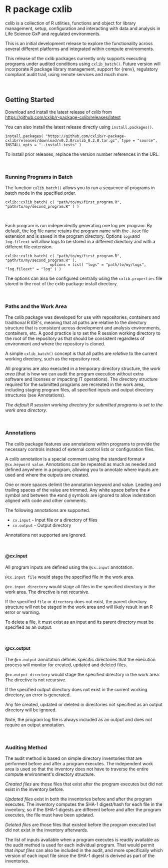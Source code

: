 # R package cxlib

cxlib is a collection of R utilities, functions and object for library management, setup, configuration and interacting with data and analysis in Life Science GxP and regulated environments.

This is an initial development release to explore the functionality across several different platforms and integrated within compute environments.

This release of the cxlib packages currently only supports executing programs under audited conditions using `cxlib_batch()`. Future version will incorporate R package library management, support for {renv}, regulatory compliant audit trail, using remote services and much more.

<br/>



## Getting Started

Download and install the latest release of cxlib from https://github.com/cxlib/r-package-cxlib/releases/latest

You can also install the latest release directly using `install.packages()`.   

```
install.packages( "https://github.com/cxlib/r-package-cxlib/releases/download/v0.2.0/cxlib_0.2.0.tar.gz", type = "source", INSTALL_opts = "--install-tests" )
```

To install prior releases, replace the version number references in the URL.

<br/>


### Running Programs in Batch 

The function `cxlib_batch()` allows you to run a sequence of programs in batch mode in the specified order. 

```
cxlib::cxlib_batch( c( "path/to/my/first_program.R", "path/to/my/second_program.R" ) )
```

<br/>

Each program is run independently generating one log per program. By default, the log file name retains the program name with the `.Rout` file extension and is saved 
in the program directory. Options `logs`and `log.fileext` will allow logs to be stored in a different directory and with a different file extension.

```
cxlib::cxlib_batch( c( "path/to/my/first_program.R", "path/to/my/second_program.R" ), 
                    options = list( "logs" = "path/to/my/logs", "log.fileext" = "log" ) )
```

The options can also be configured centrally using the `cxlib.properties` file stored in the root of the cxlib package install directory.

<br/>

### Paths and the Work Area
The cxlib package was developed for use with repositories,  containers and traditional R IDE's, meaning that all paths are relative to the directory structure that is consistent across development and analysis environments, containers, etc. A good practice is to set the R session working directory to the root of the repository as that should be consistent regardless of environment and where the repository is cloned.

A simple `cxlib_batch()` concept is that all paths are _relative_ to the current working directory, such as the repository root. 

All programs are also executed in a temporary directory structure, the _work area_ (that is how we can audit the program execution without extra software and licenses or impacting IT operations). The directory structure required for the submitted programs are recreated in the work area, including staging program files, all specified inputs and output directory structures (see Annotations).

_The default R session working directory for submitted programs is set to the work area directory_.


<br/>


### Annotations
The cxlib package features use annotations within programs to provide the necessary controls instead of external control lists or configuration files. 

A cxlib annotation is a special comment using the standard format `# @cx.keyword value`. Annotations can be repeated as much as needed and defined anywhere 
in a program, allowing you to annotate where inputs are used and where the outputs are created. 

One or more spaces delimit the annotation keyword and value. Leading and trailing spaces of the value are trimmed. Any white space before the `#` symbol and between the `#`and `@` symbols are ignored to allow indentation aligned with code and other comments.

The following annotations are supported.

+ `cx.input` - Input file or a directory of files
+ `cx.output` - Output directory

Annotations not supported are ignored. 

<br/>


#### @cx.input
All program inputs are defined using the `@cx.input` annotation.

`@cx.input file` would stage the specified file in the work area.

`@cx.input directory` would stage all files in the specified directory in the work area. The directive is not recursive.

If the specified `file` or `directory` does not exist, the parent directory structure will not be staged in the work area and will likely result in an
R error or warning.

To delete a file, it must exist as an input and its parent directory must be specified as an output.

<br/>


#### @cx.output
The `@cx.output` annotation defines specific directories that the execution process will monitor for created, updated and deleted files.

`@cx.output directory` would stage the specified directory in the work area. The directive is not recursive.

If the specified output directory does not exist in the current working directory, an error is generated.

Any file created, updated or deleted in directories not specified as an output directory will be ignored.

Note, the program log file is always included as an output and does not require an output annotation.

<br/>



### Auditing Method
The audit method is based on simple directory inventories that are performed before and after a program executes. The independent work area is used so that the inventory does not have to traverse the entire compute environment's directory structure. 

_Created files_ are those files that exist after the program executes but did not exist in the inventory before.

_Updated files_ exist in both the inventories before and after the program executes. The inventory computes the SHA-1 digest/hash for each file in the inventory, so if the SHA-1 digests are different before and after the program executes, the file must have been updated.

_Deleted files_ are those files that existed before the program executed but did not exist in the inventory afterwards.

The list of inputs available when a program executes is readily available as the audit method is used for each individual program. That would permit that _input files_ can also be included in the audit, and more specifically which version of each input file since the SHA-1 digest is derived as part of the inventories.
